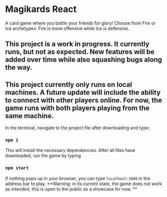 # Magikards React
A card game where you battle your friends for glory! Choose from Fire or Ice archetypes: Fire is more offensive while Ice is defensive. 

## This project is a work in progress. It currently runs, but not as expected. New features will be added over time while also squashing bugs along the way.


## This project currently only runs on local machines. A future update will include the ability to connect with other players online. For now, the game runs with both players playing from the same machine. 

In the terminal, navigate to the project file after downloading and type:
### `npm i`

This will install the necessary dependencies. After all files have downloaded, run the game by typing 

### `npm start`

If nothing pops up in your browser, you can type `localhost:3000` in the address bar to play. 
**Warning: in its current state, the game does not work as intended, this is open to the public as a showcase for now. **
